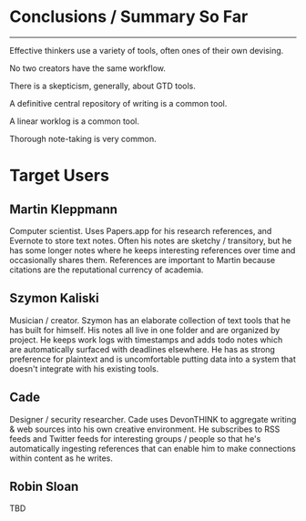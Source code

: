 # Conclusions / Summary So Far
---

Effective thinkers use a variety of tools, often ones of their own devising.

No two creators have the same workflow.

There is a skepticism, generally, about GTD tools.

A definitive central repository of writing is a common tool.

A linear worklog is a common tool.

Thorough note-taking is very common.

# Target Users

## Martin Kleppmann

Computer scientist. Uses Papers.app for his research references, and Evernote to store text notes. Often his notes are sketchy / transitory, but he has some longer notes where he keeps interesting references over time and occasionally shares them. References are important to Martin because citations are the reputational currency of academia.

## Szymon Kaliski

Musician / creator. Szymon has an elaborate collection of text tools that he has built for himself.
His notes all live in one folder and are organized by project. He keeps work logs with timestamps and
adds todo notes which are automatically surfaced with deadlines elsewhere. He has as strong preference for 
plaintext and is uncomfortable putting data into a system that doesn't integrate with his existing tools.

## Cade

Designer / security researcher. Cade uses DevonTHINK to aggregate writing & web sources into his own creative environment. He subscribes to RSS feeds and Twitter feeds for interesting groups / people so that he's automatically ingesting references that can enable him to make connections within content as he writes.

## Robin Sloan

TBD
